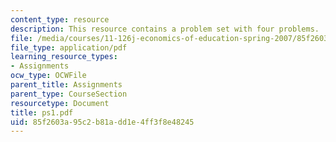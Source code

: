 ```yaml
---
content_type: resource
description: This resource contains a problem set with four problems.
file: /media/courses/11-126j-economics-of-education-spring-2007/85f2603a95c2b81add1e4ff3f8e48245_ps1.pdf
file_type: application/pdf
learning_resource_types:
- Assignments
ocw_type: OCWFile
parent_title: Assignments
parent_type: CourseSection
resourcetype: Document
title: ps1.pdf
uid: 85f2603a-95c2-b81a-dd1e-4ff3f8e48245
---
```

